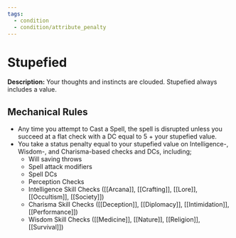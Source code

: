 ```yaml
---
tags:
  - condition
  - condition/attribute_penalty
---
```

# Stupefied
**Description:** Your thoughts and instincts are clouded. Stupefied always includes a value. 

## Mechanical Rules

- Any time you attempt to Cast a Spell, the spell is disrupted unless you succeed at a flat check with a DC equal to 5 + your stupefied value.
- You take a status penalty equal to your stupefied value on Intelligence-, Wisdom-, and Charisma-based checks and DCs, including;
	- Will saving throws
	- Spell attack modifiers
	- Spell DCs
	- Perception Checks
	- Intelligence Skill Checks ([[Arcana]], [[Crafting]], [[Lore]], [[Occultism]], [[Society]])
	- Charisma Skill Checks ([[Deception]], [[Diplomacy]], [[Intimidation]], [[Performance]])
	- Wisdom Skill Checks ([[Medicine]], [[Nature]], [[Religion]], [[Survival]])